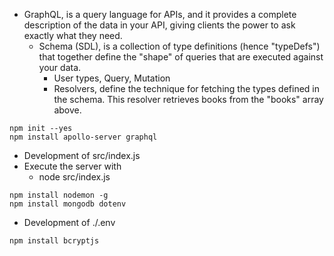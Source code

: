 - GraphQL, is a query language for APIs, and it provides a complete description of the data in your API, giving clients the power to ask exactly what they need.
  - Schema (SDL), is a collection of type definitions (hence "typeDefs") that together define the "shape" of queries that are executed against your data.
    - User types, Query, Mutation
    - Resolvers, define the technique for fetching the types defined in the schema. This resolver retrieves books from the "books" array above.

```
npm init --yes
npm install apollo-server graphql
```

- Development of src/index.js
- Execute the server with
  - node src/index.js

```
npm install nodemon -g
npm install mongodb dotenv
```

- Development of ./.env

```
npm install bcryptjs
```
